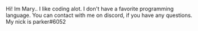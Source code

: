 Hi! Im Mary.. I like coding alot. I don't have a favorite programming language. You can contact with me on discord, if you have any questions. My nick is parker#6052


<!---
parkerstradiva/parkerstradiva is a ✨ special ✨ repository because its `README.md` (this file) appears on your GitHub profile.
You can click the Preview link to take a look at your changes.
--->
